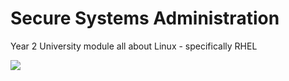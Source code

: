 # Secure Systems Administration
Year 2 University module all about Linux - specifically RHEL

![](secure-systems-admin/images/linux.png)